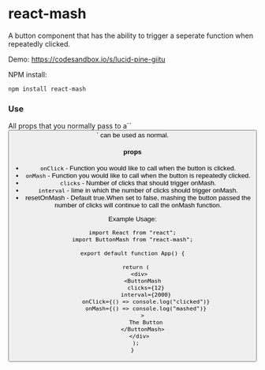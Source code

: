 # react-mash

A button component that has the ability to trigger a seperate function when repeatedly clicked. 

Demo: https://codesandbox.io/s/lucid-pine-giitu


NPM install:

```
npm install react-mash
```

### Use

All props that you normally pass to a``<button/>` can be used as normal.

#### props

- `onClick` -  Function you would like to call when the button is clicked.
- `onMash` -  Function you would like to call when the button is repeatedly clicked.
- `clicks` -  Number of clicks that should trigger onMash.
- `interval` -  Iime in which the number of clicks should trigger onMash.
- resetOnMash - Default true.When set to false, mashing the button passed the number of clicks will continue to call the onMash function.

Example Usage:

```
import React from "react";
import ButtonMash from "react-mash";

export default function App() {

  return (
    <div>
      <ButtonMash
        clicks={12}
        interval={2000}
        onClick={() => console.log("clicked")}
        onMash={() => console.log("mashed")}
      >
        The Button
      </ButtonMash>
    </div>
  );
}

```
